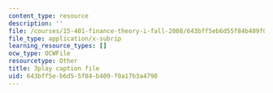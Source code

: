 ```yaml
---
content_type: resource
description: ''
file: /courses/15-401-finance-theory-i-fall-2008/643bff5eb6d55f84b409f0a17b3a4798_cny-1yDbQno.vtt
file_type: application/x-subrip
learning_resource_types: []
ocw_type: OCWFile
resourcetype: Other
title: 3play caption file
uid: 643bff5e-b6d5-5f84-b409-f0a17b3a4798
---
```

